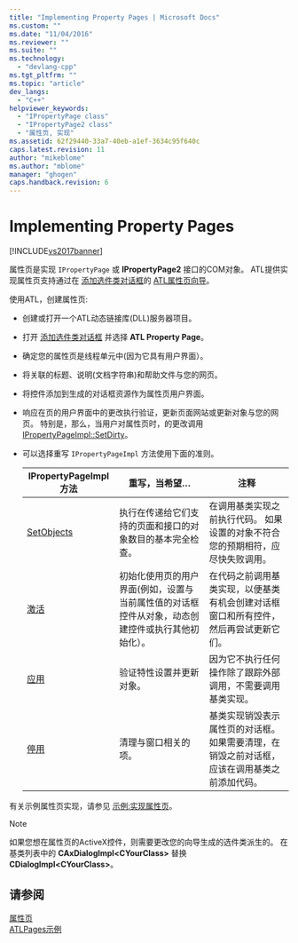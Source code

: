 ```yaml
---
title: "Implementing Property Pages | Microsoft Docs"
ms.custom: ""
ms.date: "11/04/2016"
ms.reviewer: ""
ms.suite: ""
ms.technology: 
  - "devlang-cpp"
ms.tgt_pltfrm: ""
ms.topic: "article"
dev_langs: 
  - "C++"
helpviewer_keywords: 
  - "IPropertyPage class"
  - "IPropertyPage2 class"
  - "属性页, 实现"
ms.assetid: 62f29440-33a7-40eb-a1ef-3634c95f640c
caps.latest.revision: 11
author: "mikeblome"
ms.author: "mblome"
manager: "ghogen"
caps.handback.revision: 6
---
```

# Implementing Property Pages
[!INCLUDE[vs2017banner](../assembler/inline/includes/vs2017banner.md)]

属性页是实现 `IPropertyPage` 或 **IPropertyPage2** 接口的COM对象。  ATL提供实现属性页支持通过在 [添加选件类对话框](../ide/add-class-dialog-box.md)的 [ATL属性页向导](../atl/reference/atl-property-page-wizard.md)。  
  
 使用ATL，创建属性页:  
  
-   创建或打开一个ATL动态链接库\(DLL\)服务器项目。  
  
-   打开 [添加选件类对话框](../ide/add-class-dialog-box.md) 并选择 **ATL Property Page**。  
  
-   确定您的属性页是线程单元中\(因为它具有用户界面）。  
  
-   将关联的标题、说明\(文档字符串\)和帮助文件与您的网页。  
  
-   将控件添加到生成的对话框资源作为属性页用户界面。  
  
-   响应在页的用户界面中的更改执行验证，更新页面网站或更新对象与您的网页。  特别是，那么，当用户对属性页时，的更改调用 [IPropertyPageImpl::SetDirty](../Topic/IPropertyPageImpl::SetDirty.md)。  
  
-   可以选择重写 `IPropertyPageImpl` 方法使用下面的准则。  
  
    |IPropertyPageImpl方法|重写，当希望…|注释|  
    |-------------------------|-------------|--------|  
    |[SetObjects](../Topic/IPropertyPageImpl::SetObjects.md)|执行在传递给它们支持的页面和接口的对象数目的基本完全检查。|在调用基类实现之前执行代码。  如果设置的对象不符合您的预期相符，应尽快失败调用。|  
    |[激活](../Topic/IPropertyPageImpl::Activate.md)|初始化使用页的用户界面\(例如，设置与当前属性值的对话框控件从对象，动态创建控件或执行其他初始化）。|在代码之前调用基类实现，以便基类有机会创建对话框窗口和所有控件，然后再尝试更新它们。|  
    |[应用](../Topic/IPropertyPageImpl::Apply.md)|验证特性设置并更新对象。|因为它不执行任何操作除了跟踪外部调用，不需要调用基类实现。|  
    |[停用](../Topic/IPropertyPageImpl::Deactivate.md)|清理与窗口相关的项。|基类实现销毁表示属性页的对话框。  如果需要清理，在销毁之前对话框，应该在调用基类之前添加代码。|  
  
 有关示例属性页实现，请参见 [示例:实现属性页](../atl/example-implementing-a-property-page.md)。  
  
> [!NOTE]
>  如果您想在属性页的ActiveX控件，则需要更改您的向导生成的选件类派生的。  在基类列表中的 **CAxDialogImpl\<CYourClass\>** 替换 **CDialogImpl\<CYourClass\>**。  
  
## 请参阅  
 [属性页](../atl/atl-com-property-pages.md)   
 [ATLPages示例](../top/visual-cpp-samples.md)